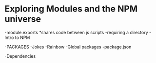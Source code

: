 # Exploring Modules and the NPM universe

-module.exports
    *shares code between js scripts 
-requiring a directory
-Intro to NPM

-PACKAGES 
    -Jokes
    -Rainbow 
    -Global packages 
    -package.json

-Dependencies 
